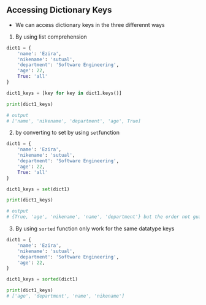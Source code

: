 ## Accessing Dictionary Keys
- We can access dictionary keys in the three differennt ways

1. By using list comprehension
```python
dict1 = {
    'name': 'Ezira',
    'nikename': 'sutual',
    'department': 'Software Engineering',
    'age': 22,
    True: 'all'
}

dict1_keys = [key for key in dict1.keys()]

print(dict1_keys)

# output
# ['name', 'nikename', 'department', 'age', True]
```

2. by converting to set by using `set`function

```python
dict1 = {
    'name': 'Ezira',
    'nikename': 'sutual',
    'department': 'Software Engineering',
    'age': 22,
    True: 'all'
}

dict1_keys = set(dict1)

print(dict1_keys)

# output
# {True, 'age', 'nikename', 'name', 'department'} but the order not guarranted
```
3. By using `sorted` function only work for the same datatype keys

```python
dict1 = {
    'name': 'Ezira',
    'nikename': 'sutual',
    'department': 'Software Engineering',
    'age': 22,
}

dict1_keys = sorted(dict1)

print(dict1_keys)
# ['age', 'department', 'name', 'nikename']
```